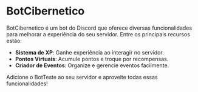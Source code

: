 # BotCibernetico

BotCibernetico é um bot do Discord que oferece diversas funcionalidades para melhorar a experiência do seu servidor. Entre os principais recursos estão:

- **Sistema de XP**: Ganhe experiência ao interagir no servidor.
- **Pontos Virtuais**: Acumule pontos e troque por recompensas.
- **Criador de Eventos**: Organize e gerencie eventos facilmente.

Adicione o BotTeste ao seu servidor e aproveite todas essas funcionalidades!